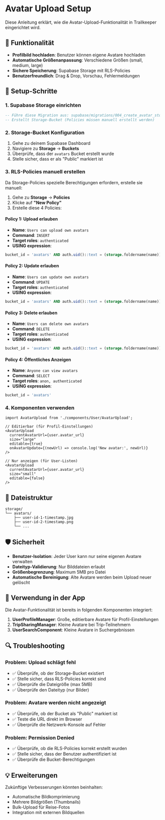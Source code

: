 # Avatar Upload Setup

Diese Anleitung erklärt, wie die Avatar-Upload-Funktionalität in Trailkeeper eingerichtet wird.

## 🎯 Funktionalität

- **Profilbild hochladen**: Benutzer können eigene Avatare hochladen
- **Automatische Größenanpassung**: Verschiedene Größen (small, medium, large)
- **Sichere Speicherung**: Supabase Storage mit RLS-Policies
- **Benutzerfreundlich**: Drag & Drop, Vorschau, Fehlermeldungen

## 🔧 Setup-Schritte

### 1. Supabase Storage einrichten

```sql
-- Führe diese Migration aus: supabase/migrations/004_create_avatar_storage.sql
-- Erstellt Storage-Bucket (Policies müssen manuell erstellt werden)
```

### 2. Storage-Bucket Konfiguration

1. Gehe zu deinem Supabase Dashboard
2. Navigiere zu **Storage** → **Buckets**
3. Überprüfe, dass der `avatars` Bucket erstellt wurde
4. Stelle sicher, dass er als "Public" markiert ist

### 3. RLS-Policies manuell erstellen

Da Storage-Policies spezielle Berechtigungen erfordern, erstelle sie manuell:

1. Gehe zu **Storage** → **Policies**
2. Klicke auf **"New Policy"**
3. Erstelle diese 4 Policies:

#### Policy 1: Upload erlauben
- **Name**: `Users can upload own avatars`
- **Command**: `INSERT`
- **Target roles**: `authenticated`
- **USING expression**:
```sql
bucket_id = 'avatars' AND auth.uid()::text = (storage.foldername(name))[1]
```

#### Policy 2: Update erlauben
- **Name**: `Users can update own avatars`
- **Command**: `UPDATE`
- **Target roles**: `authenticated`
- **USING expression**:
```sql
bucket_id = 'avatars' AND auth.uid()::text = (storage.foldername(name))[1]
```

#### Policy 3: Delete erlauben
- **Name**: `Users can delete own avatars`
- **Command**: `DELETE`
- **Target roles**: `authenticated`
- **USING expression**:
```sql
bucket_id = 'avatars' AND auth.uid()::text = (storage.foldername(name))[1]
```

#### Policy 4: Öffentliches Anzeigen
- **Name**: `Anyone can view avatars`
- **Command**: `SELECT`
- **Target roles**: `anon, authenticated`
- **USING expression**:
```sql
bucket_id = 'avatars'
```

### 4. Komponenten verwenden

```tsx
import AvatarUpload from './components/User/AvatarUpload';

// Editierbar (für Profil-Einstellungen)
<AvatarUpload 
  currentAvatarUrl={user.avatar_url}
  size="large"
  editable={true}
  onAvatarUpdate={(newUrl) => console.log('New avatar:', newUrl)}
/>

// Nur anzeigen (für User-Listen)
<AvatarUpload 
  currentAvatarUrl={user.avatar_url}
  size="small"
  editable={false}
/>
```

## 📁 Dateistruktur

```
storage/
└── avatars/
    ├── user-id-1-timestamp.jpg
    ├── user-id-2-timestamp.png
    └── ...
```

## 🛡️ Sicherheit

- **Benutzer-Isolation**: Jeder User kann nur seine eigenen Avatare verwalten
- **Dateityp-Validierung**: Nur Bilddateien erlaubt
- **Größenbegrenzung**: Maximum 5MB pro Datei
- **Automatische Bereinigung**: Alte Avatare werden beim Upload neuer gelöscht

## 🎨 Verwendung in der App

Die Avatar-Funktionalität ist bereits in folgenden Komponenten integriert:

1. **UserProfileManager**: Große, editierbare Avatare für Profil-Einstellungen
2. **TripSharingManager**: Kleine Avatare bei Trip-Teilnehmern
3. **UserSearchComponent**: Kleine Avatare in Suchergebnissen

## 🔍 Troubleshooting

### Problem: Upload schlägt fehl
- ✅ Überprüfe, ob der Storage-Bucket existiert
- ✅ Stelle sicher, dass RLS-Policies korrekt sind
- ✅ Überprüfe die Dateigröße (max 5MB)
- ✅ Überprüfe den Dateityp (nur Bilder)

### Problem: Avatare werden nicht angezeigt
- ✅ Überprüfe, ob der Bucket als "Public" markiert ist
- ✅ Teste die URL direkt im Browser
- ✅ Überprüfe die Netzwerk-Konsole auf Fehler

### Problem: Permission Denied
- ✅ Überprüfe, ob die RLS-Policies korrekt erstellt wurden
- ✅ Stelle sicher, dass der Benutzer authentifiziert ist
- ✅ Überprüfe die Bucket-Berechtigungen

## 💡 Erweiterungen

Zukünftige Verbesserungen könnten beinhalten:
- Automatische Bildkomprimierung
- Mehrere Bildgrößen (Thumbnails)
- Bulk-Upload für Reise-Fotos
- Integration mit externen Bildquellen